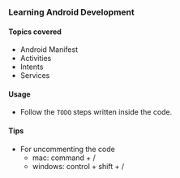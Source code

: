 ### Learning Android Development

#### Topics covered
- Android Manifest
- Activities
- Intents
- Services

#### Usage
- Follow the `TODO` steps written inside the code. 

#### Tips
- For uncommenting the code
    - mac: command + /
    - windows: control + shift + /